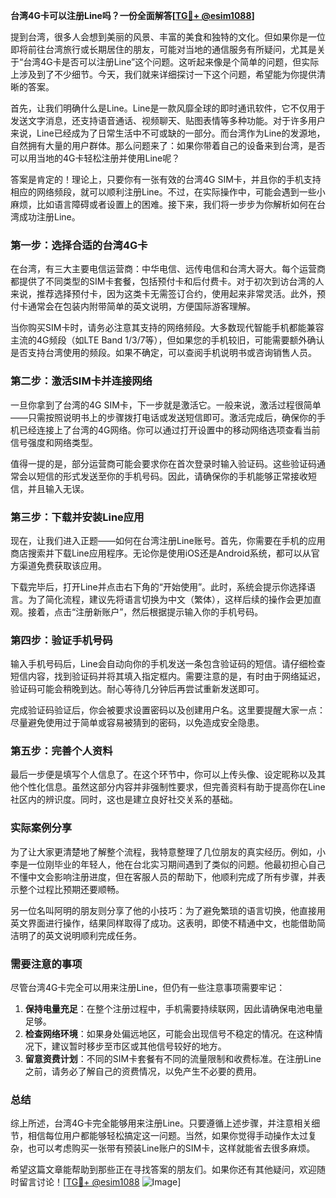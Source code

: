 **台湾4G卡可以注册Line吗？一份全面解答[[TG💪+ @esim1088](https://t.me/s/esim1088)]**

提到台湾，很多人会想到美丽的风景、丰富的美食和独特的文化。但如果你是一位即将前往台湾旅行或长期居住的朋友，可能对当地的通信服务有所疑问，尤其是关于“台湾4G卡是否可以注册Line”这个问题。这听起来像是个简单的问题，但实际上涉及到了不少细节。今天，我们就来详细探讨一下这个问题，希望能为你提供清晰的答案。

首先，让我们明确什么是Line。Line是一款风靡全球的即时通讯软件，它不仅用于发送文字消息，还支持语音通话、视频聊天、贴图表情等多种功能。对于许多用户来说，Line已经成为了日常生活中不可或缺的一部分。而台湾作为Line的发源地，自然拥有大量的用户群体。那么问题来了：如果你带着自己的设备来到台湾，是否可以用当地的4G卡轻松注册并使用Line呢？

答案是肯定的！理论上，只要你有一张有效的台湾4G SIM卡，并且你的手机支持相应的网络频段，就可以顺利注册Line。不过，在实际操作中，可能会遇到一些小麻烦，比如语言障碍或者设置上的困难。接下来，我们将一步步为你解析如何在台湾成功注册Line。

### 第一步：选择合适的台湾4G卡

在台湾，有三大主要电信运营商：中华电信、远传电信和台湾大哥大。每个运营商都提供了不同类型的SIM卡套餐，包括预付卡和后付费卡。对于初次到访台湾的人来说，推荐选择预付卡，因为这类卡无需签订合约，使用起来非常灵活。此外，预付卡通常会在包装内附带简单的英文说明，方便国际游客理解。

当你购买SIM卡时，请务必注意其支持的网络频段。大多数现代智能手机都能兼容主流的4G频段（如LTE Band 1/3/7等），但如果您的手机较旧，可能需要额外确认是否支持台湾使用的频段。如果不确定，可以查阅手机说明书或咨询销售人员。

### 第二步：激活SIM卡并连接网络

一旦你拿到了台湾的4G SIM卡，下一步就是激活它。一般来说，激活过程很简单——只需按照说明书上的步骤拨打电话或发送短信即可。激活完成后，确保你的手机已经连接上了台湾的4G网络。你可以通过打开设置中的移动网络选项查看当前信号强度和网络类型。

值得一提的是，部分运营商可能会要求你在首次登录时输入验证码。这些验证码通常会以短信的形式发送至你的手机号码。因此，请确保你的手机能够正常接收短信，并且输入无误。

### 第三步：下载并安装Line应用

现在，让我们进入正题——如何在台湾注册Line账号。首先，你需要在手机的应用商店搜索并下载Line应用程序。无论你是使用iOS还是Android系统，都可以从官方渠道免费获取该应用。

下载完毕后，打开Line并点击右下角的“开始使用”。此时，系统会提示你选择语言。为了简化流程，建议先将语言切换为中文（繁体），这样后续的操作会更加直观。接着，点击“注册新账户”，然后根据提示输入你的手机号码。

### 第四步：验证手机号码

输入手机号码后，Line会自动向你的手机发送一条包含验证码的短信。请仔细检查短信内容，找到验证码并将其填入指定框内。需要注意的是，有时由于网络延迟，验证码可能会稍晚到达。耐心等待几分钟后再尝试重新发送即可。

完成验证码验证后，你会被要求设置密码以及创建用户名。这里要提醒大家一点：尽量避免使用过于简单或容易被猜到的密码，以免造成安全隐患。

### 第五步：完善个人资料

最后一步便是填写个人信息了。在这个环节中，你可以上传头像、设定昵称以及其他个性化信息。虽然这部分内容并非强制性要求，但完善资料有助于提高你在Line社区内的辨识度。同时，这也是建立良好社交关系的基础。

### 实际案例分享

为了让大家更清楚地了解整个流程，我特意整理了几位朋友的真实经历。例如，小李是一位刚毕业的年轻人，他在台北实习期间遇到了类似的问题。他最初担心自己不懂中文会影响注册进度，但在客服人员的帮助下，他顺利完成了所有步骤，并表示整个过程比预期还要顺畅。

另一位名叫阿明的朋友则分享了他的小技巧：为了避免繁琐的语言切换，他直接用英文界面进行操作，结果同样取得了成功。这表明，即使不精通中文，也能借助简洁明了的英文说明顺利完成任务。

### 需要注意的事项

尽管台湾4G卡完全可以用来注册Line，但仍有一些注意事项需要牢记：

1. **保持电量充足**：在整个注册过程中，手机需要持续联网，因此请确保电池电量足够。
2. **检查网络环境**：如果身处偏远地区，可能会出现信号不稳定的情况。在这种情况下，建议暂时移步至市区或其他信号较好的地方。
3. **留意资费计划**：不同的SIM卡套餐有不同的流量限制和收费标准。在注册Line之前，请务必了解自己的资费情况，以免产生不必要的费用。

### 总结

综上所述，台湾4G卡完全能够用来注册Line。只要遵循上述步骤，并注意相关细节，相信每位用户都能够轻松搞定这一问题。当然，如果你觉得手动操作太过复杂，也可以考虑购买一张带有预装Line账户的SIM卡，这样就能省去很多麻烦。

希望这篇文章能帮助到那些正在寻找答案的朋友们。如果你还有其他疑问，欢迎随时留言讨论！[[TG💪+ @esim1088](https://t.me/s/esim1088) ![Image](https://i.postimg.cc/4NQfJmqS/Snipaste-2025-05-13-00-14-12.png)]